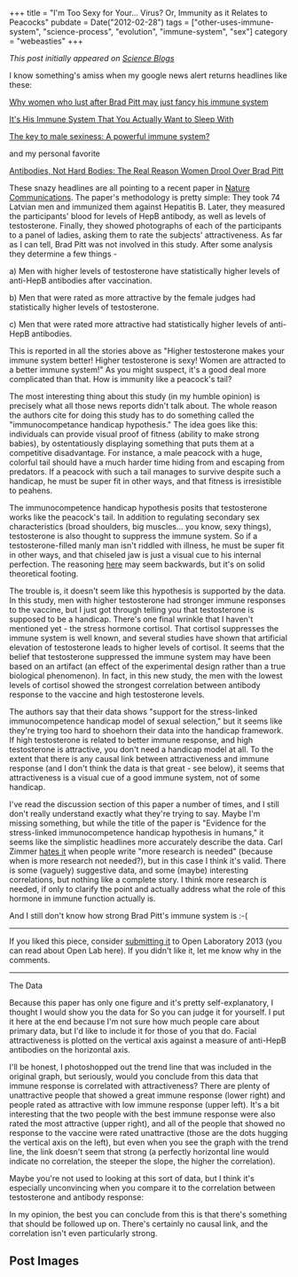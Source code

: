 +++
title = "I'm Too Sexy for Your... Virus? Or, Immunity as it Relates to Peacocks"
pubdate = Date("2012-02-28")
tags = ["other-uses-immune-system", "science-process", "evolution", "immune-system", "sex"]
category = "webeasties"
+++

_This post initially appeared on [Science Blogs](http://scienceblogs.com/webeasties)_

I know something's amiss when my google news alert returns headlines like these:

[Why women who lust after Brad Pitt may just fancy his immune system](http://www.dailymail.co.uk/sciencetech/article-2105507/Why-women-lust-Brad-Pitt-just-fancy-immune-system.html?ito=feeds-newsxml)

[It's His Immune System That You Actually Want to Sleep With](http://jezebel.com/5887562/its-his-immune-system-that-you-actually-want-to-sleep-with)

[The key to male sexiness: A powerful immune system?](http://theweek.com/article/index/224843/the-key-to-male-sexiness-a-powerful-immune-system)

and my personal favorite

[Antibodies, Not Hard Bodies: The Real Reason Women Drool Over Brad Pitt](http://www.livescience.com/18568-immune-system-male-attractiveness.html)

These snazy headlines are all pointing to a recent paper in [Nature Communications](http://www.nature.com/ncomms/journal/v3/n2/full/ncomms1696.html). The paper's methodology is pretty simple: They took 74 Latvian men and immunized them against Hepatitis B. Later, they measured the participants' blood for levels of HepB antibody, as well as levels of testosterone. Finally, they showed photographs of each of the participants to a panel of ladies, asking them to rate the subjects' attractiveness. As far as I can tell, Brad Pitt was not involved in this study. 
After some analysis they determine a few things -

a) Men with higher levels of testosterone have statistically higher levels of anti-HepB antibodies after vaccination.

b) Men that were rated as more attractive by the female judges had statistically higher levels of testosterone.

c) Men that were rated more attractive had statistically higher levels of anti-HepB antibodies.

This is reported in all the stories above as "Higher testosterone makes your immune system better! Higher testosterone is sexy! Women are attracted to a better immune system!" As you might suspect, it's a good deal more complicated than that. 
How is immunity like a peacock's tail?

The most interesting thing about this study (in my humble opinion) is precisely what all those news reports didn't talk about. The whole reason the authors cite for doing this study has to do something called the "immunocompetance handicap hypothesis." The idea goes like this: individuals can provide visual proof of fitness (ability to make strong babies), by ostentatiously displaying something that puts them at a competitive disadvantage. For instance, a male peacock with a huge, colorful tail should have a much harder time hiding from and escaping from predators. If a peacock with such a tail manages to survive despite such a handicap, he must be super fit in other ways, and that fitness is irresistible to peahens.

The immunocompetence handicap hypothesis posits that testosterone works like the peacock's tail. In addition to regulating secondary sex characteristics (broad shoulders, big muscles... you know, sexy things), testosterone is also thought to suppress the immune system. So if a testosterone-filled manly man isn't riddled with illness, he must be super fit in other ways, and that chiseled jaw is just a visual cue to his internal perfection. The reasoning [here](http://blogs.scientificamerican.com/network-central/2012/02/27/open-laboratory-2013-submissions-form-is-now-open/) may seem backwards, but it's on solid theoretical footing.

The trouble is, it doesn't seem like this hypothesis is supported by the data. In this study, men with higher testosterone had stronger immune responses to the vaccine, but I just got through telling you that testosterone is supposed to be a handicap. There's one final wrinkle that I haven't mentioned yet - the stress hormone cortisol. That cortisol suppresses the immune system is well known, and several studies have shown that artificial elevation of testosterone leads to higher levels of cortisol. It seems that the belief that testosterone suppressed the immune system may have been based on an artifact (an effect of the experimental design rather than a true biological phenomenon). In fact, in this new study, the men with the lowest levels of cortisol showed the strongest correlation between antibody response to the vaccine and high testosterone levels.

The authors say that their data shows "support for the stress-linked immunocompetence handicap model of sexual selection," but it seems like they're trying too hard to shoehorn their data into the handicap framework. If high testosterone is related to better immune response, and high testosterone is attractive, you don't need a handicap model at all. To the extent that there is any causal link between attractiveness and immune response (and I don't think the data is that great - see below), it seems that attractiveness is a visual cue of a good immune system, not of some handicap.

I've read the discussion section of this paper a number of times, and I still don't really understand exactly what they're trying to say. Maybe I'm missing something, but while the title of the paper is "Evidence for the stress-linked immunocompetence handicap hypothesis in humans," it seems like the simplistic headlines more accurately describe the data. Carl Zimmer [hates it](http://blogs.discovermagazine.com/loom/2009/11/30/the-index-of-banned-words-the-continually-updated-edition/) when people write "more research is needed" (because when is more research not needed?), but in this case I think it's valid. There is some (vaguely) suggestive data, and some (maybe) interesting correlations, but nothing like a complete story. I think more research is needed, if only to clarify the point and actually address what the role of this hormone in immune function actually is.

And I still don't know how strong Brad Pitt's immune system is :-(

-----------

If you liked this piece, consider [submitting it](https://openlab.wufoo.com/forms/submission-form/) to Open Laboratory 2013 (you can read about Open Lab here). If you didn't like it, let me know why in the comments.

-----------

The Data

Because this paper has only one figure and it's pretty self-explanatory, I thought I would show you the data for So you can judge it for yourself. I put it here at the end because I'm not sure how much people care about primary data, but I'd like to include it for those of you that do. 
Facial attractiveness is plotted on the vertical axis against a measure of anti-HepB antibodies on the horizontal axis.

I'll be honest, I photoshopped out the trend line that was included in the original graph, but seriously, would you conclude from this data that immune response is correlated with attractiveness? There are plenty of unattractive people that showed a great immune response (lower right) and people rated as attractive with low immune response (upper left). It's a bit interesting that the two people with the best immune response were also rated the most attractive (upper right), and all of the people that showed no response to the vaccine were rated unattractive (those are the dots hugging the vertical axis on the left), but even when you see the graph with the trend line, the link doesn't seem that strong (a perfectly horizontal line would indicate no correlation, the steeper the slope, the higher the correlation).

Maybe you're not used to looking at this sort of data, but I think it's especially unconvincing when you compare it to the correlation between testosterone and antibody response:

In my opinion, the best you can conclude from this is that there's something that should be followed up on. There's certainly no causal link, and the correlation isn't even particularly strong.

      
  

 ## Post Images



